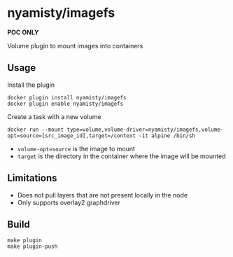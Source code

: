 # nyamisty/imagefs

**POC ONLY**

Volume plugin to mount images into containers


## Usage

Install the plugin

```
docker plugin install nyamisty/imagefs
docker plugin enable nyamisty/imagefs
```

Create a task with a new volume

```
docker run --mount type=volume,volume-driver=nyamisty/imagefs,volume-opt=source=[src_image_id],target=/context -it alpine /bin/sh
```

* `volume-opt=source` is the image to mount
* `target` is the directory in the container where the image will be mounted

## Limitations

* Does not pull layers that are not present locally in the node
* Only supports overlay2 graphdriver

## Build

```
make plugin
make plugin-push
```